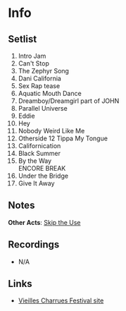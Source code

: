 # Info

## Setlist

1. Intro Jam
2. Can't Stop
3. The Zephyr Song
4. Dani California
5. Sex Rap tease
6. Aquatic Mouth Dance
7. Dreamboy/Dreamgirl part of JOHN
8. Parallel Universe
9. Eddie
10. Hey
11. Nobody Weird Like Me
12. Otherside
12 	Tippa My Tongue
13. Californication
14. Black Summer
15. By the Way
<br>ENCORE BREAK
16. Under the Bridge
17. Give It Away

## Notes

**Other Acts**: [Skip the Use](https://skiptheuse.fr)

## Recordings

* N/A

## Links

* [Vieilles Charrues Festival site](https://www.vieillescharrues.asso.fr)